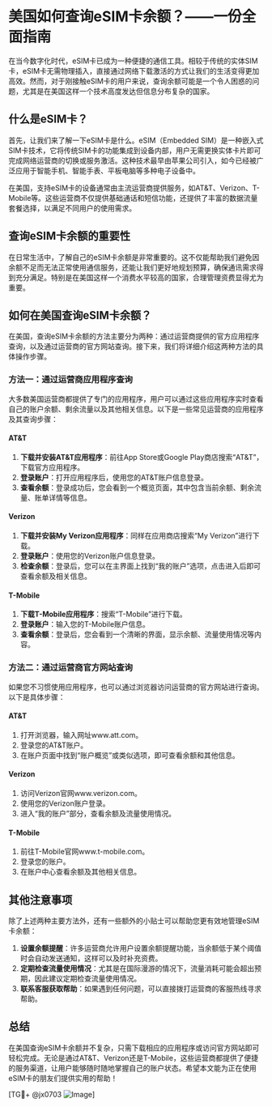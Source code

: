 # 美国如何查询eSIM卡余额？——一份全面指南

在当今数字化时代，eSIM卡已成为一种便捷的通信工具。相较于传统的实体SIM卡，eSIM卡无需物理插入，直接通过网络下载激活的方式让我们的生活变得更加高效。然而，对于刚接触eSIM卡的用户来说，查询余额可能是一个令人困惑的问题，尤其是在美国这样一个技术高度发达但信息分布复杂的国家。

## 什么是eSIM卡？

首先，让我们来了解一下eSIM卡是什么。eSIM（Embedded SIM）是一种嵌入式SIM卡技术，它将传统SIM卡的功能集成到设备内部，用户无需更换实体卡片即可完成网络运营商的切换或服务激活。这种技术最早由苹果公司引入，如今已经被广泛应用于智能手机、智能手表、平板电脑等多种电子设备中。

在美国，支持eSIM卡的设备通常由主流运营商提供服务，如AT&T、Verizon、T-Mobile等。这些运营商不仅提供基础通话和短信功能，还提供了丰富的数据流量套餐选择，以满足不同用户的使用需求。

## 查询eSIM卡余额的重要性

在日常生活中，了解自己的eSIM卡余额是非常重要的。这不仅能帮助我们避免因余额不足而无法正常使用通信服务，还能让我们更好地规划预算，确保通讯需求得到充分满足。特别是在美国这样一个消费水平较高的国家，合理管理资费显得尤为重要。

## 如何在美国查询eSIM卡余额？

在美国，查询eSIM卡余额的方法主要分为两种：通过运营商提供的官方应用程序查询，以及通过运营商的官方网站查询。接下来，我们将详细介绍这两种方法的具体操作步骤。

### 方法一：通过运营商应用程序查询

大多数美国运营商都提供了专门的应用程序，用户可以通过这些应用程序实时查看自己的账户余额、剩余流量以及其他相关信息。以下是一些常见运营商的应用程序及其查询步骤：

#### AT&T

1. **下载并安装AT&T应用程序**：前往App Store或Google Play商店搜索“AT&T”，下载官方应用程序。
2. **登录账户**：打开应用程序后，使用您的AT&T账户信息登录。
3. **查看余额**：登录成功后，您会看到一个概览页面，其中包含当前余额、剩余流量、账单详情等信息。

#### Verizon

1. **下载并安装My Verizon应用程序**：同样在应用商店搜索“My Verizon”进行下载。
2. **登录账户**：使用您的Verizon账户信息登录。
3. **检查余额**：登录后，您可以在主界面上找到“我的账户”选项，点击进入后即可查看余额及相关信息。

#### T-Mobile

1. **下载T-Mobile应用程序**：搜索“T-Mobile”进行下载。
2. **登录账户**：输入您的T-Mobile账户信息。
3. **查看余额**：登录后，您会看到一个清晰的界面，显示余额、流量使用情况等内容。

### 方法二：通过运营商官方网站查询

如果您不习惯使用应用程序，也可以通过浏览器访问运营商的官方网站进行查询。以下是具体步骤：

#### AT&T

1. 打开浏览器，输入网址www.att.com。
2. 登录您的AT&T账户。
3. 在账户页面中找到“账户概览”或类似选项，即可查看余额和其他信息。

#### Verizon

1. 访问Verizon官网www.verizon.com。
2. 使用您的Verizon账户登录。
3. 进入“我的账户”部分，查看余额及流量使用情况。

#### T-Mobile

1. 前往T-Mobile官网www.t-mobile.com。
2. 登录您的账户。
3. 在账户中心查看余额及其他相关信息。

## 其他注意事项

除了上述两种主要方法外，还有一些额外的小贴士可以帮助您更有效地管理eSIM卡余额：

1. **设置余额提醒**：许多运营商允许用户设置余额提醒功能，当余额低于某个阈值时会自动发送通知，这样可以及时补充资费。
2. **定期检查流量使用情况**：尤其是在国际漫游的情况下，流量消耗可能会超出预期，因此建议定期检查流量使用情况。
3. **联系客服获取帮助**：如果遇到任何问题，可以直接拨打运营商的客服热线寻求帮助。

## 总结

在美国查询eSIM卡余额并不复杂，只需下载相应的应用程序或访问官方网站即可轻松完成。无论是通过AT&T、Verizon还是T-Mobile，这些运营商都提供了便捷的服务渠道，让用户能够随时随地掌握自己的账户状态。希望本文能为正在使用eSIM卡的朋友们提供实用的帮助！

[TG💪+ @jx0703 ![Image](https://github.com/user-attachments/assets/dbca1d08-cadb-493c-b0ec-ad6f7a83f270)]